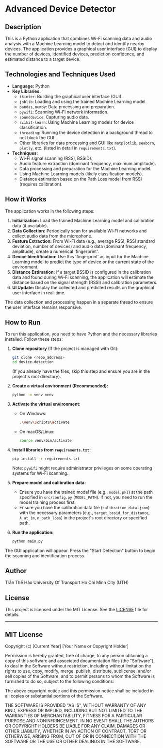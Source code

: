 # Advanced Device Detector

## Description

This is a Python application that combines Wi-Fi scanning data and audio analysis with a Machine Learning model to detect and identify nearby devices. The application provides a graphical user interface (GUI) to display the number of devices, identified devices, prediction confidence, and estimated distance to a target device.

## Technologies and Techniques Used

- **Language:** Python
- **Key Libraries:**
    - `tkinter`: Building the graphical user interface (GUI).
    - `joblib`: Loading and using the trained Machine Learning model.
    - `pandas`, `numpy`: Data processing and preparation.
    - `pywifi`: Scanning Wi-Fi network information.
    - `sounddevice`: Capturing audio data.
    - `scikit-learn`: Using Machine Learning models for device classification.
    - `threading`: Running the device detection in a background thread to not block the GUI.
    - Other libraries for data processing and GUI like `matplotlib`, `seaborn`, `plotly`, etc. (listed in detail in `requirements.txt`).
- **Techniques:**
    - Wi-Fi signal scanning (RSSI, BSSID).
    - Audio feature extraction (dominant frequency, maximum amplitude).
    - Data processing and preparation for the Machine Learning model.
    - Using Machine Learning models (likely classification models).
    - Distance estimation based on the Path Loss model from RSSI (requires calibration).

## How it Works

The application works in the following steps:

1.  **Initialization:** Load the trained Machine Learning model and calibration data (if available).
2.  **Data Collection:** Periodically scan for available Wi-Fi networks and collect audio data from the microphone.
3.  **Feature Extraction:** From Wi-Fi data (e.g., average RSSI, RSSI standard deviation, number of devices) and audio data (dominant frequency, amplitude), create a numerical 'fingerprint'.
4.  **Device Identification:** Use this 'fingerprint' as input for the Machine Learning model to predict the type of device or the current state of the environment.
5.  **Distance Estimation:** If a target BSSID is configured in the calibration data and found during Wi-Fi scanning, the application will estimate the distance based on the signal strength (RSSI) and calibration parameters.
6.  **UI Update:** Display the collected and predicted results on the graphical user interface in real-time.

The data collection and processing happen in a separate thread to ensure the user interface remains responsive.

## How to Run

To run this application, you need to have Python and the necessary libraries installed. Follow these steps:

1.  **Clone repository** (If the project is managed with Git):
    ```bash
    git clone <repo_address>
    cd device-detection
    ```
    (If you already have the files, skip this step and ensure you are in the project's root directory).

2.  **Create a virtual environment (Recommended):**
    ```bash
    python -m venv venv
    ```

3.  **Activate the virtual environment:**
    - On Windows:
      ```bash
      .\venv\Scripts\activate
      ```
    - On macOS/Linux:
      ```bash
      source venv/bin/activate
      ```

4.  **Install libraries from `requirements.txt`:**
    ```bash
    pip install -r requirements.txt
    ```
    Note: `pywifi` might require administrator privileges on some operating systems for Wi-Fi scanning.

5.  **Prepare model and calibration data:**
    - Ensure you have the trained model file (e.g., `model.pkl`) at the path specified in `src/config.py` (`MODEL_PATH`). If not, you need to run the model training process first.
    - Ensure you have the calibration data file (`calibration_data.json`) with the necessary parameters (e.g., `target_bssid_for_distance`, `A_at_1m`, `n_path_loss`) in the project's root directory or specified path.

6.  **Run the application:**
    ```bash
    python main.py
    ```

The GUI application will appear. Press the "Start Detection" button to begin the scanning and identification process.

## Author

Trần Thế Hảo
University Of Transport Ho Chi Minh City (UTH)

## License

This project is licensed under the MIT License. See the [LICENSE](#mit-license) file for details.

---

<a name="mit-license"></a>

## MIT License

Copyright (c) [Current Year] [Your Name or Copyright Holder]

Permission is hereby granted, free of charge, to any person obtaining a copy
of this software and associated documentation files (the "Software"), to deal
in the Software without restriction, including without limitation the rights
to use, copy, modify, merge, publish, distribute, sublicense, and/or sell
copies of the Software, and to permit persons to whom the Software is
furnished to do so, subject to the following conditions:

The above copyright notice and this permission notice shall be included in all
copies or substantial portions of the Software.

THE SOFTWARE IS PROVIDED "AS IS", WITHOUT WARRANTY OF ANY KIND, EXPRESS OR
IMPLIED, INCLUDING BUT NOT LIMITED TO THE WARRANTIES OF MERCHANTABILITY,
FITNESS FOR A PARTICULAR PURPOSE AND NONINFRINGEMENT. IN NO EVENT SHALL THE
AUTHORS OR COPYRIGHT HOLDERS BE LIABLE FOR ANY CLAIM, DAMAGES OR OTHER
LIABILITY, WHETHER IN AN ACTION OF CONTRACT, TORT OR OTHERWISE, ARISING FROM,
OUT OF OR IN CONNECTION WITH THE SOFTWARE OR THE USE OR OTHER DEALINGS IN THE
SOFTWARE. 